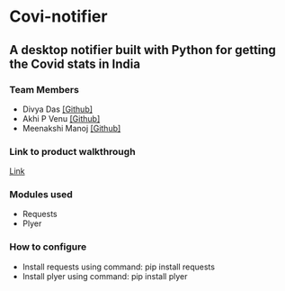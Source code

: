 # Covi-notifier
## A desktop notifier built with Python for getting the Covid stats in India
### Team Members
* Divya Das [[Github]](https://github.com/dx-dy-dz)
* Akhi P Venu [[Github]](https://github.com/Akhi-0812)
* Meenakshi Manoj [[Github]]()
### Link to product walkthrough
[Link]()
### Modules used
* Requests
* Plyer
### How to configure
* Install requests using command: pip install requests
* Install plyer using command: pip install plyer
